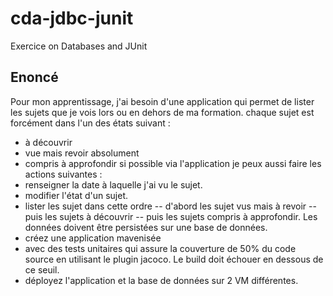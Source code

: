 # cda-jdbc-junit
Exercice on Databases and JUnit

## Enoncé
Pour mon apprentissage, j'ai besoin d'une application qui permet de lister 
les sujets que je vois lors ou en dehors de ma formation.
chaque sujet est forcément dans l'un des états suivant :
- à découvrir
- vue mais revoir absolument
- compris à approfondir si possible
via l'application je peux aussi faire les actions suivantes :
- renseigner la date à laquelle j'ai vu le sujet.
- modifier l'état d'un sujet.
- lister les sujet dans cette ordre 
-- d'abord les sujet vus mais à revoir 
-- puis les sujets à découvrir 
-- puis les sujets compris à approfondir.
Les données doivent être persistées sur une base de données.
- créez une application mavenisée
- avec des tests unitaires qui assure la couverture de 50% du code source
  en utilisant le plugin jacoco. Le build doit échouer en dessous de ce seuil.
- déployez l'application et la base de données sur 2 VM différentes.
